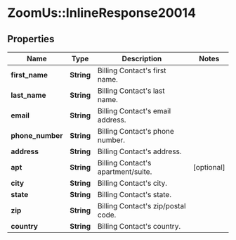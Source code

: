 # ZoomUs::InlineResponse20014

## Properties
Name | Type | Description | Notes
------------ | ------------- | ------------- | -------------
**first_name** | **String** | Billing Contact&#39;s first name. | 
**last_name** | **String** | Billing Contact&#39;s last name. | 
**email** | **String** | Billing Contact&#39;s email address. | 
**phone_number** | **String** | Billing Contact&#39;s phone number. | 
**address** | **String** | Billing Contact&#39;s address. | 
**apt** | **String** | Billing Contact&#39;s apartment/suite. | [optional] 
**city** | **String** | Billing Contact&#39;s city. | 
**state** | **String** | Billing Contact&#39;s state. | 
**zip** | **String** | Billing Contact&#39;s zip/postal code. | 
**country** | **String** | Billing Contact&#39;s country. | 


